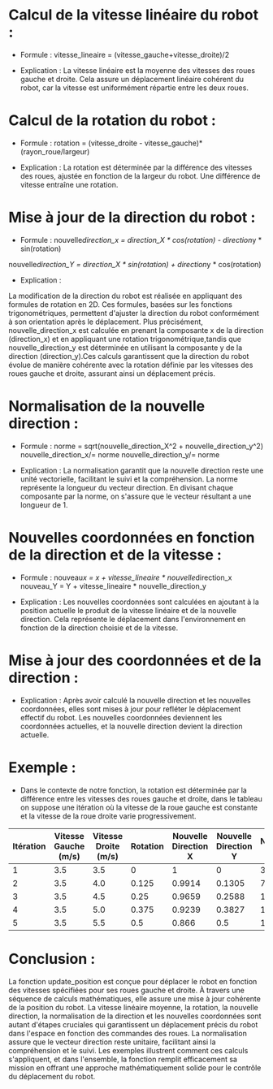 # Calcul de la vitesse linéaire du robot :

- Formule :
  vitesse_lineaire = (vitesse_gauche+vitesse_droite)/2

- Explication :
  La vitesse linéaire est la moyenne des vitesses des roues gauche et droite. Cela assure un déplacement linéaire cohérent du robot, car la vitesse est uniformément répartie entre les deux roues.

# Calcul de la rotation du robot :

- Formule :
  rotation = (vitesse_droite - vitesse_gauche)\*(rayon_roue/largeur)

- Explication :
  La rotation est déterminée par la différence des vitesses des roues, ajustée en fonction de la largeur du robot. Une différence de vitesse entraîne une rotation.

# Mise à jour de la direction du robot :

- Formule :
  nouvelle*direction_x = direction_X * cos(rotation) - direction*y * sin(rotation)

nouvelle*direction_Y = direction_X * sin(rotation) + direction*y * cos(rotation)

- Explication :

La modification de la direction du robot est réalisée en appliquant des formules de rotation en 2D. Ces formules, basées sur les fonctions trigonométriques, permettent d'ajuster la direction du robot conformément à son orientation après le déplacement. Plus précisément, nouvelle_direction_x est calculée en prenant la composante x de la direction (direction_x) et en appliquant une rotation trigonométrique,tandis que nouvelle_direction_y est déterminée en utilisant la composante y de la direction (direction_y).Ces calculs garantissent que la direction du robot évolue de manière cohérente avec la rotation définie par les vitesses des roues gauche et droite, assurant ainsi un déplacement précis.

# Normalisation de la nouvelle direction :

- Formule :
  norme = sqrt(nouvelle_direction_X^2 + nouvelle_direction_y^2)
  nouvelle_direction_x/= norme
  nouvelle_direction_y/= norme

- Explication :
  La normalisation garantit que la nouvelle direction reste une unité vectorielle, facilitant le suivi et la compréhension. La norme représente la longueur du vecteur direction. En divisant chaque composante par la norme, on s'assure que le vecteur résultant a une longueur de 1.

# Nouvelles coordonnées en fonction de la direction et de la vitesse :

- Formule :
  nouveau*x = x + vitesse_lineaire * nouvelle*direction_x
  nouveau_Y = Y + vitesse_lineaire * nouvelle_direction_y

- Explication :
  Les nouvelles coordonnées sont calculées en ajoutant à la position actuelle le produit de la vitesse linéaire et de la nouvelle direction. Cela représente le déplacement dans l'environnement en fonction de la direction choisie et de la vitesse.

# Mise à jour des coordonnées et de la direction :

- Explication :
  Après avoir calculé la nouvelle direction et les nouvelles coordonnées, elles sont mises à jour pour refléter le déplacement effectif du robot. Les nouvelles coordonnées deviennent les coordonnées actuelles, et la nouvelle direction devient la direction actuelle.

# Exemple :

- Dans le contexte de notre fonction, la rotation est déterminée par la différence entre les vitesses des roues gauche et droite, dans le tableau on suppose une itération où la vitesse de la roue gauche est constante et la vitesse de la roue droite varie progressivement.

| Itération | Vitesse Gauche (m/s) | Vitesse Droite (m/s) | Rotation | Nouvelle Direction X | Nouvelle Direction Y | Nouveau X | Nouveau Y |
| --------- | -------------------- | -------------------- | -------- | -------------------- | -------------------- | --------- | --------- |
| 1         | 3.5                  | 3.5                  | 0        | 1                    | 0                    | 3.5       | 0         |
| 2         | 3.5                  | 4.0                  | 0.125    | 0.9914               | 0.1305               | 7.5       | 0         |
| 3         | 3.5                  | 4.5                  | 0.25     | 0.9659               | 0.2588               | 11.5      | 0         |
| 4         | 3.5                  | 5.0                  | 0.375    | 0.9239               | 0.3827               | 15.5      | 0         |
| 5         | 3.5                  | 5.5                  | 0.5      | 0.866                | 0.5                  | 19.5      | 0         |

# Conclusion :

La fonction update_position est conçue pour déplacer le robot en fonction des vitesses spécifiées pour ses roues gauche et droite. À travers une séquence de calculs mathématiques, elle assure une mise à jour cohérente de la position du robot. La vitesse linéaire moyenne, la rotation, la nouvelle direction, la normalisation de la direction et les nouvelles coordonnées sont autant d'étapes cruciales qui garantissent un déplacement précis du robot dans l'espace en fonction des commandes des roues. La normalisation assure que le vecteur direction reste unitaire, facilitant ainsi la compréhension et le suivi. Les exemples illustrent comment ces calculs s'appliquent, et dans l'ensemble, la fonction remplit efficacement sa mission en offrant une approche mathématiquement solide pour le contrôle du déplacement du robot.
